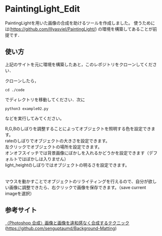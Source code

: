 # PaintingLight_Edit
PaintingLightを用いた画像の合成を助けるツールを作成しました。
使うためには(https://github.com/lllyasviel/PaintingLight/)
の環境を構築してあることが前提です．

## 使い方
上記のサイトを元に環境を構築したあと，このレポジトリをクローンしてください．

クローンしたら，

 ```
cd ./code
 ```

でディレクトリを移動してください．次に

 ```
python3 example02.py
 ```

などを実行してみてください。

R,G,Bのしぼりを調整することによってオブジェクトを照明する色を設定できます。<br>
rateのしぼりでオブジェクトの大きさを設定できます。<br>
左クリックでオブジェクトの場所を設定できます。<br>
オンオフスイッチでは背景画像にぼかしを入れるかどうかを設定できます（デフォルトではぼかしは入りません）<br>
light_heightのしぼりではオブジェクトの明るさを設定できます。<br>
<br><br>
マウスを動かすことでオブジェクトのリライティングを行えるので、自分が欲しい画像に調整できたら、右クリックで画像を保存できます。（save current imageを選択）




## 参考サイト
[〈Photoshop 合成〉画像と画像を違和感なく合成するテクニック](https://design-trekker.jp/design/photoshop/synthesis_picture/)<br>
(https://github.com/senguptaumd/Background-Matting)

